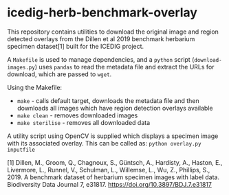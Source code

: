 # icedig-herb-benchmark-overlay

This repository contains utilities to download the original image and region detected overlays from the Dillen et al 2019 benchmark herbarium specimen dataset[1] built for the ICEDIG project.

A `Makefile` is used to manage dependencies, and a `python` script (`download-images.py`) uses `pandas` to read the metadata file and extract the URLs for download, which are passed to `wget`. 

Using the Makefile:

- `make` - calls default target, downloads the metadata file and then downloads all images which have region detection overlays available
- `make clean` - removes downloaded images
- `make sterilise` - removes all downloaded data

A utility script using OpenCV is supplied which displays a specimen image with its associated overlay. This can be called as:
`python overlay.py inputfile`

[1] Dillen, M., Groom, Q., Chagnoux, S., Güntsch, A., Hardisty, A., Haston, E., Livermore, L., Runnel, V., Schulman, L., Willemse, L., Wu, Z., Phillips, S., 2019. A benchmark dataset of herbarium specimen images with label data. Biodiversity Data Journal 7, e31817. https://doi.org/10.3897/BDJ.7.e31817
